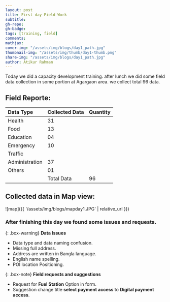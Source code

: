 ```yaml
---
layout: post
title: First day Field Work
subtitle:
gh-repo:
gh-badge:
tags: [training, field]
comments:
mathjax:
cover-img: "/assets/img/blogs/day1_path.jpg"
thumbnail-img: "/assets/img/thumb/day1-thumb.png"
share-img: "/assets/img/blogs/day1_path.jpg"
author: Atikur Rahman
---
```


Today we did a capacity development training. after lunch we did some field data collection in some portion at Agargaon area. we collect total 96 data.




## Field Reporte:

| Data Type | Collected Data | Quantity |
| :-------- |:-------------- | :------- |
| Health    |       31       |          |
| Food      |       13       |          |
| Education |       04       |          |
| Emergency |       10       |          |
| Traffic   |                |          |
| Administration   |    37   |          |
| Others    |           01   |          |
|           |  Total Data    |     96   |







## Collected data in Map view:

![map]({{ '/assets/img/blogs/mapday1.JPG' | relative_url }})


### After finishing this day we found some issues and requests.

{: .box-warning}
**Data Issues**

* Data type and data naming confusion.
* Missing full address.
* Address are written in Bangla language.
* English name spelling.
* POI location Positioning.


{: .box-note}
**Field requests and suggestions** 

* Request for **Fuel Station** Option in form.
* Suggestion change title **select payment access** to **Digital payment access**.

